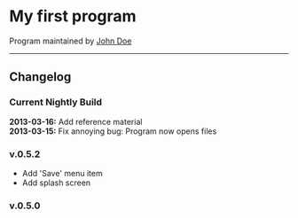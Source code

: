 My first program
================

Program maintained by [John Doe](john.doe@myfirstprogram.org)

---

## Changelog

### Current Nightly Build
**2013-03-16:** Add reference material  
**2013-03-15:** Fix annoying bug: Program now opens files

### v.0.5.2
- Add 'Save' menu item
- Add splash screen

### v.0.5.0
